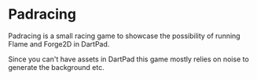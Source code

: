# Padracing

Padracing is a small racing game to showcase the possibility of running
Flame and Forge2D in DartPad.

Since you can't have assets in DartPad this game mostly relies on noise
to generate the background etc.